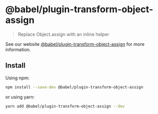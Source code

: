 # @babel/plugin-transform-object-assign

> Replace Object.assign with an inline helper

See our website [@babel/plugin-transform-object-assign](https://babeljs.io/docs/en/babel-plugin-transform-object-assign) for more information.

## Install

Using npm:

```sh
npm install --save-dev @babel/plugin-transform-object-assign
```

or using yarn:

```sh
yarn add @babel/plugin-transform-object-assign --dev
```
